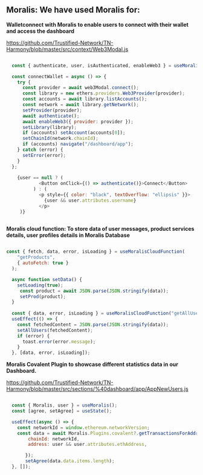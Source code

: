 ## Moralis: We have used Moralis for:

**Walletconnect with Moralis to enable users to connect with their wallet and access the dashboard**

https://github.com/Trustified-Network/TN-Harmony/blob/master/src/context/Web3Modal.js

```javascript

  const { authenticate, user, isAuthenticated, enableWeb3 } = useMoralis();

  const connectWallet = async () => {
    try {
      const provider = await web3Modal.connect();
      const library = new ethers.providers.Web3Provider(provider);
      const accounts = await library.listAccounts();
      const network = await library.getNetwork();
      setProvider(provider);
      await authenticate();
      await enableWeb3({ provider: provider });
      setLibrary(library);
      if (accounts) setAccount(accounts[0]);
      setChainId(network.chainId);
      if (accounts) navigate("/dashboard/app");
    } catch (error) {
      setError(error);
    }
  };
  
    {user == null ? (
            <Button onClick={() => authenticate()}>Connect</Button>
          ) : (
            <p style={{ color: "black", textOverflow: "ellipsis" }}>
              {user && user.attributes.username}
            </p>
     )}
  
```

**Moralis cloud function: To store data of user messages, product services details, user profiles details in Moralis Database**

```javascript

const { fetch, data, error, isLoading } = useMoralisCloudFunction(
    "getProducts",
    { autoFetch: true }
  );

  async function setData() {
    setLoading(true);
     const product = await JSON.parse(JSON.stringify(data));
     setProd(product); 
  }
  
  const { data, error, isLoading } = useMoralisCloudFunction("getAllUser");
  useEffect(() => {
    const fetchedContent = JSON.parse(JSON.stringify(data));
    setAllUsers(fetchedContent);
    if (error) {
      toast.error(error.message);
    }
  }, [data, error, isLoading]); 

```

**Moralis Covalent Plugin to showcase different statistics data in our Dashboard.**

https://github.com/Trustified-Network/TN-Harmony/blob/master/src/sections/%40dashboard/app/AppNewUsers.js

```javascript

  const { Moralis, user } = useMoralis();
  const [agree, setAgree] = useState();

  useEffect(async () => { 
    const networkId = window.ethereum.networkVersion; 
    const data = await Moralis.Plugins.covalent?.getTransactionsForAddress({
        chainId: networkId,
        address: user && user.attributes.ethAddress,

       }); 
       setAgree(data.data.items.length); 
  }, []);

```
